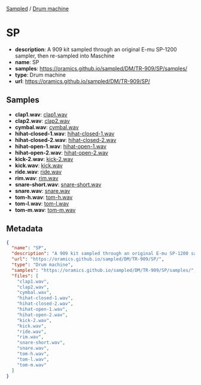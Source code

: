 
[Sampled](https://oramics.github.io/sampled) /
[Drum machine](/DM)

# SP

- __description__: A 909 kit sampled through an original E-mu SP-1200 sampler, then re-sampled into Maschine 
- __name__: SP
- __samples__: https://oramics.github.io/sampled/DM/TR-909/SP/samples/
- __type__: Drum machine
- __url__: https://oramics.github.io/sampled/DM/TR-909/SP/

## Samples

- __clap1.wav__: [clap1.wav](https://oramics.github.io/sampled/DM/TR-909/SP/samples/clap1.wav)
- __clap2.wav__: [clap2.wav](https://oramics.github.io/sampled/DM/TR-909/SP/samples/clap2.wav)
- __cymbal.wav__: [cymbal.wav](https://oramics.github.io/sampled/DM/TR-909/SP/samples/cymbal.wav)
- __hihat-closed-1.wav__: [hihat-closed-1.wav](https://oramics.github.io/sampled/DM/TR-909/SP/samples/hihat-closed-1.wav)
- __hihat-closed-2.wav__: [hihat-closed-2.wav](https://oramics.github.io/sampled/DM/TR-909/SP/samples/hihat-closed-2.wav)
- __hihat-open-1.wav__: [hihat-open-1.wav](https://oramics.github.io/sampled/DM/TR-909/SP/samples/hihat-open-1.wav)
- __hihat-open-2.wav__: [hihat-open-2.wav](https://oramics.github.io/sampled/DM/TR-909/SP/samples/hihat-open-2.wav)
- __kick-2.wav__: [kick-2.wav](https://oramics.github.io/sampled/DM/TR-909/SP/samples/kick-2.wav)
- __kick.wav__: [kick.wav](https://oramics.github.io/sampled/DM/TR-909/SP/samples/kick.wav)
- __ride.wav__: [ride.wav](https://oramics.github.io/sampled/DM/TR-909/SP/samples/ride.wav)
- __rim.wav__: [rim.wav](https://oramics.github.io/sampled/DM/TR-909/SP/samples/rim.wav)
- __snare-short.wav__: [snare-short.wav](https://oramics.github.io/sampled/DM/TR-909/SP/samples/snare-short.wav)
- __snare.wav__: [snare.wav](https://oramics.github.io/sampled/DM/TR-909/SP/samples/snare.wav)
- __tom-h.wav__: [tom-h.wav](https://oramics.github.io/sampled/DM/TR-909/SP/samples/tom-h.wav)
- __tom-l.wav__: [tom-l.wav](https://oramics.github.io/sampled/DM/TR-909/SP/samples/tom-l.wav)
- __tom-m.wav__: [tom-m.wav](https://oramics.github.io/sampled/DM/TR-909/SP/samples/tom-m.wav)

## Metadata

```json
{
  "name": "SP",
  "description": "A 909 kit sampled through an original E-mu SP-1200 sampler, then re-sampled into Maschine ",
  "url": "https://oramics.github.io/sampled/DM/TR-909/SP/",
  "type": "Drum machine",
  "samples": "https://oramics.github.io/sampled/DM/TR-909/SP/samples/",
  "files": [
    "clap1.wav",
    "clap2.wav",
    "cymbal.wav",
    "hihat-closed-1.wav",
    "hihat-closed-2.wav",
    "hihat-open-1.wav",
    "hihat-open-2.wav",
    "kick-2.wav",
    "kick.wav",
    "ride.wav",
    "rim.wav",
    "snare-short.wav",
    "snare.wav",
    "tom-h.wav",
    "tom-l.wav",
    "tom-m.wav"
  ]
}
```

